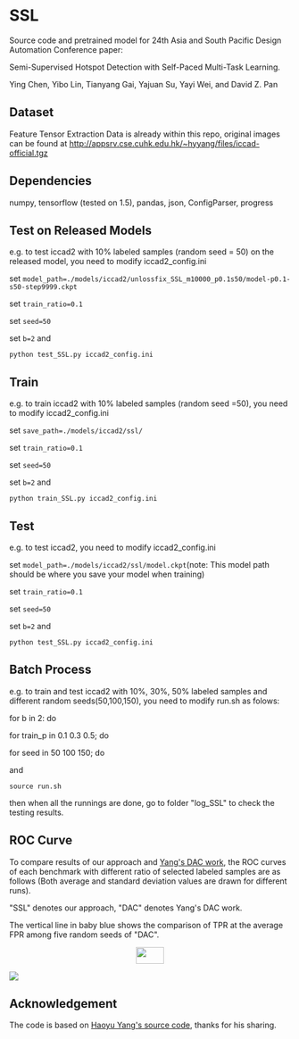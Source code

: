 # SSL 

Source code and pretrained model for 24th Asia and South Pacific Design Automation Conference paper: 

Semi-Supervised Hotspot Detection with Self-Paced Multi-Task Learning.

Ying Chen, Yibo Lin, Tianyang Gai, Yajuan Su, Yayi Wei, and David Z. Pan

## Dataset

Feature Tensor Extraction Data is already within this repo, original images can be found at http://appsrv.cse.cuhk.edu.hk/~hyyang/files/iccad-official.tgz

## Dependencies

numpy, tensorflow (tested on 1.5), pandas, json, ConfigParser, progress

## Test on Released Models

e.g. to test iccad2 with 10% labeled samples (random seed = 50) on the released model, you need to modify iccad2\_config.ini

set ```model_path=./models/iccad2/unlossfix_SSL_m10000_p0.1s50/model-p0.1-s50-step9999.ckpt```  

set ```train_ratio=0.1``` 

set ```seed=50``` 

set ```b=2``` and

```python test_SSL.py iccad2_config.ini```

## Train

e.g. to train iccad2 with 10% labeled samples (random seed =50), you need to modify iccad2\_config.ini

set ```save_path=./models/iccad2/ssl/```

set ```train_ratio=0.1``` 

set ```seed=50```

set ```b=2``` and

```python train_SSL.py iccad2_config.ini```

## Test

e.g. to test iccad2, you need to modify iccad2\_config.ini

set ```model_path=./models/iccad2/ssl/model.ckpt```(note: This model path should be where you save your model when training)  

set ```train_ratio=0.1``` 

set ```seed=50```

set ```b=2``` and

```python test_SSL.py iccad2_config.ini```

## Batch Process

e.g. to train and test iccad2 with 10%, 30%, 50% labeled samples and different random seeds(50,100,150), you need to modify run.sh as folows:

for b in 2: do

for train_p in 0.1 0.3 0.5; do

for seed in 50 100 150; do

and 

```source run.sh```

then when all the runnings are done, go to folder "log_SSL" to check the testing results.

## ROC Curve

To compare results of our approach and [Yang's DAC work](http://www.cse.cuhk.edu.hk/~byu/papers/C60-DAC2017-CNN-HSD.pdf), the ROC curves of each benchmark with different ratio of selected labeled samples are as follows (Both average and standard deviation values are drawn for different runs).

"SSL" denotes our approach, "DAC" denotes Yang's DAC work.

The vertical line in baby blue shows the comparison of TPR at the average FPR among five random seeds of "DAC".

<div align=center><img src="https://github.com/qwepi/SSL/blob/master/figs_ROC/legend_SSL_DAC.png" width="50" height="30"/></div>

![](https://github.com/qwepi/SSL/blob/master/figs_ROC/github-ROC-unlossfix-DAC-whole.jpg)

## Acknowledgement

The code is based on [Haoyu Yang's source code](https://github.com/phdyang007/dlhsd), thanks for his sharing.

